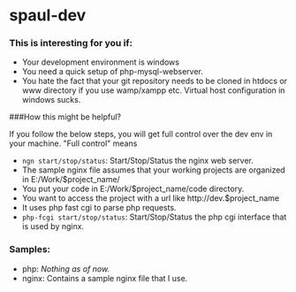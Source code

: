 # spaul-dev

### This is interesting for you if:

* Your development environment is windows
* You need a quick setup of php-mysql-webserver.
* You hate the fact that your git repository needs to be cloned in htdocs or www directory if you use wamp/xampp etc. Virtual host configuration in windows sucks.

###How this might be helpful?

If you follow the below steps, you will get full control over the dev env in your machine. "Full control" means

* `ngn start/stop/status`: Start/Stop/Status the nginx web server.
 * The sample nginx file assumes that your working projects are organized in E:/Work/$project_name/
 * You put your code in E:/Work/$project_name/code directory.
 * You want to access the project with a url like http://dev.$project_name
 * It uses php fast cgi to parse php requests.
* `php-fcgi start/stop/status`: Start/Stop/Status the php cgi interface that is used by nginx.

### Samples:

* php: _Nothing as of now._
* nginx: Contains a sample nginx file that I use.
